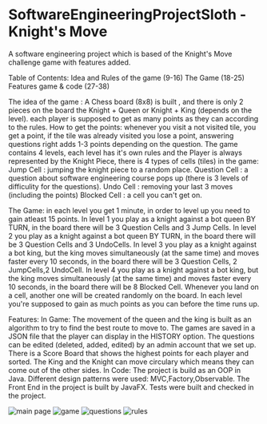 # SoftwareEngineeringProjectSloth - Knight's Move
A software engineering project which is based of the Knight's Move challenge game with features added.

Table of Contents:
Idea and Rules of the game    (9-16)
The Game                      (18-25)
Features game & code          (27-38)

The idea of the game : A Chess board (8x8) is built , and there is only 2 pieces on the board the Knight + Queen or Knight + King (depends on the level).
each player is supposed to get as many points as they can according to the rules.
How to get the points: whenever you visit a not visited tile, you get a point, if the tile was already visited you lose a point, answering questions right adds 1-3 points depending on the question.
The game contains 4 levels, each level has it's own rules and the Player is always represented by the Knight Piece, there is 4 types of cells (tiles) in the game:
Jump Cell : jumping the knight piece to a random place.
Question Cell : a question about software engineering course pops up (there is 3 levels of difficulity for the questions).
Undo Cell : removing your last 3 moves (including the points)
Blocked Cell : a cell you can't get on.

The Game:
in each level you get 1 minute, in order to level up you need to gain atleast 15 points.
In level 1 you play as a knight against a bot queen BY TURN, in the board there will be 3 Question Cells and 3 Jump Cells.
In level 2 you play as a knight against a bot queen BY TURN, in the board there will be 3 Question Cells and 3  UndoCells.
In level 3 you play as a knight against a bot king, but the king moves simultaneously (at the same time) and moves faster every 10 seconds, in the board there will be 3 Question Cells, 2 JumpCells,2 UndoCell.
In level 4 you play as a knight against a bot king, but the king moves simultaneously (at the same time) and moves faster every 10 seconds, in the board there will be 8 Blocked Cell.
Whenever you land on a cell, another one will be created randomly on the board.
In each level you're supposed to gain as much points as you can before the time runs up.

Features:
In Game:
The movement of the queen and the king is built as an algorithm to try to find the best route to move to.
The games are saved in a JSON file that the player can display in the HISTORY option.
The questions can be edited (deleted, added, edited) by an admin account that we set up.
There is a Score Board that shows the highest points for each player and sorted.
The King and the Knight can move circulary which means they can come out of the other sides.
In Code:
The project is build as an OOP in Java.
Different design patterns were used: MVC,Factory,Observable.
The Front End in the project is built by JavaFX.
Tests were built and checked in the project.

![main page](https://user-images.githubusercontent.com/109216430/218097612-3bd43bc8-c27f-468f-aa3f-bd2fd1e581e2.png)
![game](https://user-images.githubusercontent.com/109216430/218097618-a9007e6c-4208-492c-a7eb-e314d7a234f4.png)
![questions](https://user-images.githubusercontent.com/109216430/218097620-4f4bb676-7c35-485a-a67a-f9223ec24227.png)
![rules](https://user-images.githubusercontent.com/109216430/218097622-ae55d8be-2a7d-49a9-9e3f-b114fc99511b.png)


